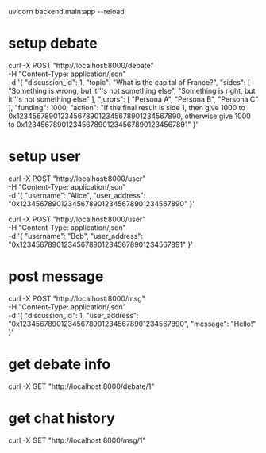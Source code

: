 uvicorn backend.main:app --reload   

# setup debate
curl -X POST "http://localhost:8000/debate" \
-H "Content-Type: application/json" \
-d '{
    "discussion_id": 1,
    "topic": "What is the capital of France?",
    "sides": [
        "Something is wrong, but it'\''s not something else",
        "Something is right, but it'\''s not something else"
    ],
    "jurors": [
        "Persona A",
        "Persona B", 
        "Persona C"
    ],
    "funding": 1000,
    "action": "If the final result is side 1, then give 1000 to 0x1234567890123456789012345678901234567890, otherwise give 1000 to 0x1234567890123456789012345678901234567891"
}'

# setup user
curl -X POST "http://localhost:8000/user" \
-H "Content-Type: application/json" \
-d '{
    "username": "Alice",
    "user_address": "0x1234567890123456789012345678901234567890"
}'

curl -X POST "http://localhost:8000/user" \
-H "Content-Type: application/json" \
-d '{
    "username": "Bob",
    "user_address": "0x1234567890123456789012345678901234567891"
}'

# post message
curl -X POST "http://localhost:8000/msg" \
-H "Content-Type: application/json" \
-d '{
    "discussion_id": 1,
    "user_address": "0x1234567890123456789012345678901234567890",
    "message": "Hello!"
}'

# get debate info
curl -X GET "http://localhost:8000/debate/1"

# get chat history
curl -X GET "http://localhost:8000/msg/1"
